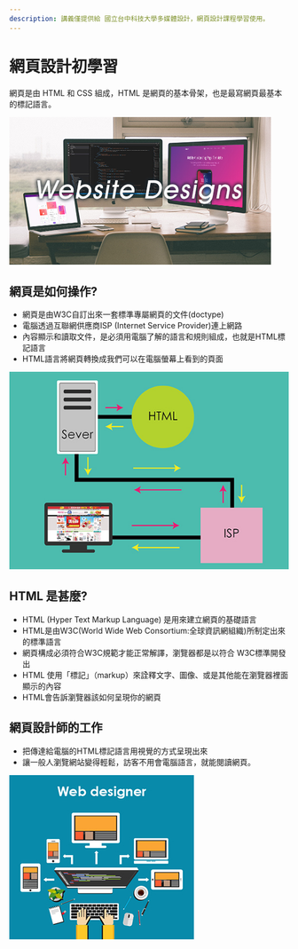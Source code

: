 ```yaml
---
description: 講義僅提供給 國立台中科技大學多媒體設計，網頁設計課程學習使用。
---
```


# 網頁設計初學習

網頁是由 HTML 和 CSS 組成，HTML 是網頁的基本骨架，也是最寫網頁最基本的標記語言。

![](.gitbook/assets/website.jpg)

## 網頁**是**如何操作?

* 網頁是由W3C自訂出來一套標準專屬網頁的文件\(doctype\)
* 電腦透過互聯網供應商ISP \(Internet Service Provider\)連上網路
* 內容顯示和讀取文件，是必須用電腦了解的語言和規則組成，也就是HTML標記語言 
* HTML語言將網頁轉換成我們可以在電腦螢幕上看到的頁面

![](.gitbook/assets/wang-ye-cao-zuo%20%281%29.jpg)

## HTML 是甚麼?

* HTML \(Hyper Text Markup Language\) 是用來建立網頁的基礎語言
* HTML是由W3C\(World Wide Web Consortium:全球資訊網組織\)所制定出來的標準語言
* 網頁構成必須符合W3C規範才能正常解譯，瀏覽器都是以符合 W3C標準開發出
* HTML 使用「標記」（markup）來詮釋文字、圖像、或是其他能在瀏覽器裡面顯示的內容
* HTML會告訴瀏覽器該如何呈現你的網頁

## 網頁設計師的工作

* 把傳達給電腦的HTML標記語言用視覺的方式呈現出來
* 讓一般人瀏覽網站變得輕鬆，訪客不用會電腦語言，就能閱讀網頁。

![](.gitbook/assets/web-designer.jpg)

